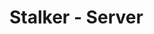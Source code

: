 # Stalker - Server

<!-- FIXME aggiungere attuale numero di versione del componente e di prodotto -->

<!-- TODO scrivere readme -->
<!-- TODO aggiungere badge -->
<!-- TODO aggiungere checkstyle -->
<!-- TODO workflow per linting -->
<!-- TODO workflow per test -->
